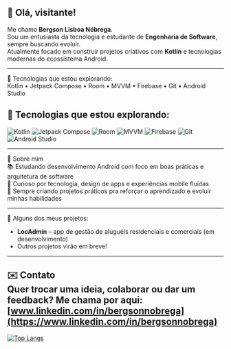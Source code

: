 👋 Olá, visitante!  
---
Me chamo **Bergson Lisboa Nóbrega**.  
Sou um entusiasta da tecnologia e estudante de **Engenharia de Software**, sempre buscando evoluir.  
Atualmente focado em construir projetos criativos com **Kotlin** e tecnologias modernas do ecossistema Android.

---

🚀 Tecnologias que estou explorando:  
Kotlin • Jetpack Compose • Room • MVVM • Firebase • Git • Android Studio 
## 🚀 Tecnologias que estou explorando:

![Kotlin](https://img.shields.io/badge/Kotlin-0095D5?style=for-the-badge&logo=kotlin&logoColor=white) ![Jetpack Compose](https://img.shields.io/badge/Jetpack%20Compose-4285F4?style=for-the-badge&logo=android&logoColor=white) ![Room](https://img.shields.io/badge/Room-5C6BC0?style=for-the-badge&logo=android&logoColor=white) ![MVVM](https://img.shields.io/badge/MVVM-A7FFEB?style=for-the-badge&logo=android&logoColor=black) ![Firebase](https://img.shields.io/badge/Firebase-FFCA28?style=for-the-badge&logo=firebase&logoColor=black) ![Git](https://img.shields.io/badge/Git-F05032?style=for-the-badge&logo=git&logoColor=white) ![Android Studio](https://img.shields.io/badge/Android%20Studio-3DDC84?style=for-the-badge&logo=androidstudio&logoColor=white)

---

📌 Sobre mim  
📚 Estudando desenvolvimento Android com foco em boas práticas e arquitetura de software  
🧠 Curioso por tecnologia, design de apps e experiências mobile fluídas  
🔧 Sempre criando projetos práticos pra reforçar o aprendizado e evoluir minhas habilidades  

---

📱 Alguns dos meus projetos:  
- **LocAdmin** – app de gestão de aluguéis residenciais e comerciais (em desenvolvimento)  
- Outros projetos virão em breve!  

---

✉️ Contato  
Quer trocar uma ideia, colaborar ou dar um feedback? Me chama por aqui:  
[www.linkedin.com/in/bergsonnobrega](https://www.linkedin.com/in/bergsonnobrega)
---
[![Top Langs](https://github-readme-stats.vercel.app/api/top-langs/?username=bergsonnobrega&layout=compact&theme=dark)](https://github.com/anuraghazra/github-readme-stats)

